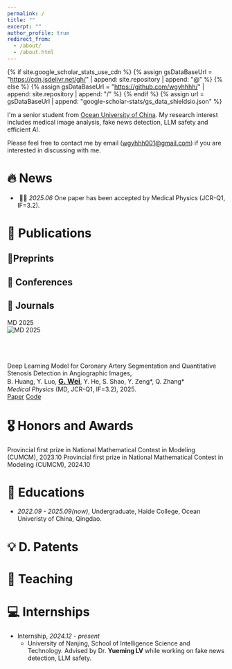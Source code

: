 ```yaml
---
permalink: /
title: ""
excerpt: ""
author_profile: true
redirect_from: 
  - /about/
  - /about.html
---
```


{% if site.google_scholar_stats_use_cdn %}
{% assign gsDataBaseUrl = "https://cdn.jsdelivr.net/gh/" | append: site.repository | append: "@" %}
{% else %}
{% assign gsDataBaseUrl = "https://github.com/wgyhhhh/" | append: site.repository | append: "/" %}
{% endif %}
{% assign url = gsDataBaseUrl | append: "google-scholar-stats/gs_data_shieldsio.json" %}

<span class='anchor' id='about-me'></span>

I'm a senior student from [Ocean University of China](https://www.ouc.edu.cn/). My research interest includes medical image analysis, fake news detection, LLM safety and efficient AI.

Please feel free to contact me by email (wgyhhh001@gmail.com) if you are interested in discussing with me.


# 🔥 News

- &nbsp;🎉🎉 *2025.06* One paper has been accepted by Medical Physics (JCR-Q1, IF=3.2).

# 📝 Publications 

## 📜Preprints

## 📄 Conferences

## 📔 Journals

<div class="publication-item">
  <div class="publication-image" style="width: 200px; height: 100px;">
    <div>
      <div class="badge">MD 2025</div>
      <img src="/images/medical physics.png" alt="MD 2025">
    </div>
  </div>
  <div class="publication-content">
    <span class="title-text">Deep Learning Model for Coronary Artery Segmentation and Quantitative Stenosis Detection in Angiographic Images</span>, <br />
     B. Huang, Y. Luo, <span style="font-weight: 700; font-size: 16px; text-decoration: underline;">G. Wei</span>, Y. He, S. Shao, Y. Zeng*, Q. Zhang* <br>
    <em>Medical Physics</em> (<span class="venue-text">MD</span>, <span class="rank-text">JCR-Q1</span>, <span class="rank-text">IF=3.2</span>), 2025.
    <div class="publication-links">
      <a href="https://aapm.onlinelibrary.wiley.com/doi/10.1002/mp.17970" class="publication-link-tag paper">Paper</a>
      <a href="https://github.com/qimingfan10/SAM-VMNet" class="publication-link-tag github">Code</a>
    </div>
  </div>
</div>

# 🎖️ Honors and Awards

Provincial first prize in National Mathematical Contest in Modeling (CUMCM), 2023.10
Provincial first prize in National Mathematical Contest in Modeling (CUMCM), 2024.10

# 📖 Educations
- *2022.09 - 2025.09(now)*, Undergraduate, Haide College, Ocean Univeristy of China, Qingdao. 

# 💡 D. Patents

# 💬 Teaching

# 💻 Internships
- Internship, *2024.12 - present*
  - University of Nanjing, School of Intelligence Science and Technology. Advised by Dr. **Yueming LV** while working on fake news detection, LLM safety.
